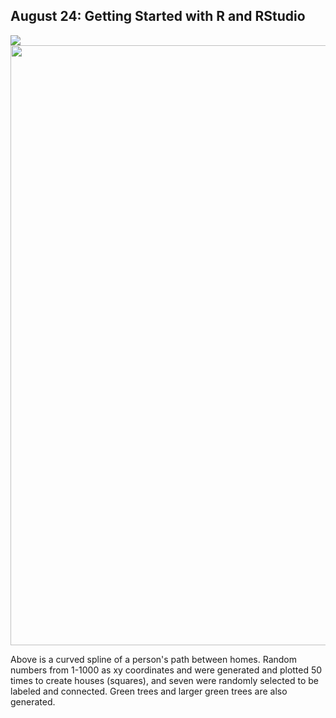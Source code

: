 ## August 24: Getting Started with R and RStudio
![](challenge_question.png)
<img src="challenge_question.png" width="1500" height="960"/>

Above is a curved spline of a person's path between homes. Random numbers from 1-1000 as xy coordinates and were generated and plotted 50 times to create houses (squares), and seven were randomly selected to be labeled and connected. Green trees and larger green trees are also generated.
